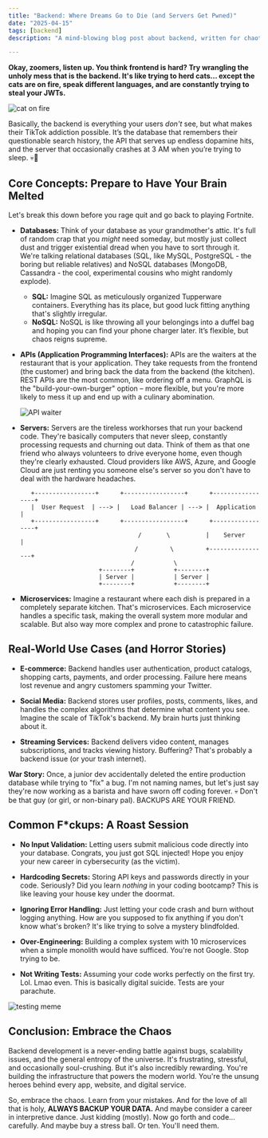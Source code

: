 ```yaml
---
title: "Backend: Where Dreams Go to Die (and Servers Get Pwned)"
date: "2025-04-15"
tags: [backend]
description: "A mind-blowing blog post about backend, written for chaotic Gen Z engineers."

---
```


**Okay, zoomers, listen up. You think frontend is hard? Try wrangling the unholy mess that is the backend. It's like trying to herd cats... except the cats are on fire, speak different languages, and are constantly trying to steal your JWTs.**

![cat on fire](https://i.kym-cdn.com/photos/images/newsfeed/001/334/383/f3a.jpg)

Basically, the backend is everything your users *don't* see, but what makes their TikTok addiction possible. It’s the database that remembers their questionable search history, the API that serves up endless dopamine hits, and the server that occasionally crashes at 3 AM when you’re trying to sleep. 💀🙏

## Core Concepts: Prepare to Have Your Brain Melted

Let's break this down before you rage quit and go back to playing Fortnite.

*   **Databases:** Think of your database as your grandmother's attic. It's full of random crap that you *might* need someday, but mostly just collect dust and trigger existential dread when you have to sort through it. We're talking relational databases (SQL, like MySQL, PostgreSQL - the boring but reliable relatives) and NoSQL databases (MongoDB, Cassandra - the cool, experimental cousins who might randomly explode).

    *   **SQL:** Imagine SQL as meticulously organized Tupperware containers. Everything has its place, but good luck fitting anything that's slightly irregular.
    *   **NoSQL:** NoSQL is like throwing all your belongings into a duffel bag and hoping you can find your phone charger later. It’s flexible, but chaos reigns supreme.

*   **APIs (Application Programming Interfaces):** APIs are the waiters at the restaurant that is your application. They take requests from the frontend (the customer) and bring back the data from the backend (the kitchen). REST APIs are the most common, like ordering off a menu. GraphQL is the "build-your-own-burger" option – more flexible, but you're more likely to mess it up and end up with a culinary abomination.

    ![API waiter](https://miro.medium.com/v2/resize:fit:1400/1*3XU_VfWk7sD-xJtN9_H6pQ.png)

*   **Servers:** Servers are the tireless workhorses that run your backend code. They're basically computers that never sleep, constantly processing requests and churning out data. Think of them as that one friend who always volunteers to drive everyone home, even though they're clearly exhausted. Cloud providers like AWS, Azure, and Google Cloud are just renting you someone else's server so you don't have to deal with the hardware headaches.

    ```ascii
       +-----------------+      +-----------------+      +-----------------+
       |  User Request  | ---> |   Load Balancer | ---> |  Application   |
       +-----------------+      +-----------------+      +-----------------+
                                     /       \          |    Server      |
                                    /         \         +-----------------+
                                   /           \
                          +--------+           +--------+
                          | Server |           | Server |
                          +--------+           +--------+
    ```

*   **Microservices:** Imagine a restaurant where each dish is prepared in a completely separate kitchen. That's microservices. Each microservice handles a specific task, making the overall system more modular and scalable. But also way more complex and prone to catastrophic failure.

## Real-World Use Cases (and Horror Stories)

*   **E-commerce:** Backend handles user authentication, product catalogs, shopping carts, payments, and order processing. Failure here means lost revenue and angry customers spamming your Twitter.

*   **Social Media:** Backend stores user profiles, posts, comments, likes, and handles the complex algorithms that determine what content you see. Imagine the scale of TikTok's backend. My brain hurts just thinking about it.

*   **Streaming Services:** Backend delivers video content, manages subscriptions, and tracks viewing history. Buffering? That's probably a backend issue (or your trash internet).

**War Story:** Once, a junior dev accidentally deleted the entire production database while trying to "fix" a bug. I'm not naming names, but let's just say they're now working as a barista and have sworn off coding forever. 💀 Don't be that guy (or girl, or non-binary pal). BACKUPS ARE YOUR FRIEND.

## Common F*ckups: A Roast Session

*   **No Input Validation:** Letting users submit malicious code directly into your database. Congrats, you just got SQL injected! Hope you enjoy your new career in cybersecurity (as the victim).

*   **Hardcoding Secrets:** Storing API keys and passwords directly in your code. Seriously? Did you learn *nothing* in your coding bootcamp? This is like leaving your house key under the doormat.

*   **Ignoring Error Handling:** Just letting your code crash and burn without logging anything. How are you supposed to fix anything if you don't know what's broken? It's like trying to solve a mystery blindfolded.

*   **Over-Engineering:** Building a complex system with 10 microservices when a simple monolith would have sufficed. You're not Google. Stop trying to be.

*   **Not Writing Tests:** Assuming your code works perfectly on the first try. Lol. Lmao even. This is basically digital suicide. Tests are your parachute.

![testing meme](https://i.imgflip.com/43h7b9.jpg)

## Conclusion: Embrace the Chaos

Backend development is a never-ending battle against bugs, scalability issues, and the general entropy of the universe. It's frustrating, stressful, and occasionally soul-crushing. But it's also incredibly rewarding. You're building the infrastructure that powers the modern world. You're the unsung heroes behind every app, website, and digital service.

So, embrace the chaos. Learn from your mistakes. And for the love of all that is holy, **ALWAYS BACKUP YOUR DATA.** And maybe consider a career in interpretive dance. Just kidding (mostly). Now go forth and code... carefully. And maybe buy a stress ball. Or ten. You'll need them.
